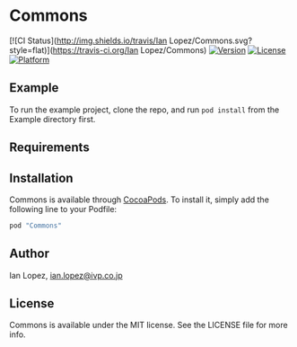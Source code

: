 # Commons

[![CI Status](http://img.shields.io/travis/Ian Lopez/Commons.svg?style=flat)](https://travis-ci.org/Ian Lopez/Commons)
[![Version](https://img.shields.io/cocoapods/v/Commons.svg?style=flat)](http://cocoapods.org/pods/Commons)
[![License](https://img.shields.io/cocoapods/l/Commons.svg?style=flat)](http://cocoapods.org/pods/Commons)
[![Platform](https://img.shields.io/cocoapods/p/Commons.svg?style=flat)](http://cocoapods.org/pods/Commons)

## Example

To run the example project, clone the repo, and run `pod install` from the Example directory first.

## Requirements

## Installation

Commons is available through [CocoaPods](http://cocoapods.org). To install
it, simply add the following line to your Podfile:

```ruby
pod "Commons"
```

## Author

Ian Lopez, ian.lopez@ivp.co.jp

## License

Commons is available under the MIT license. See the LICENSE file for more info.
